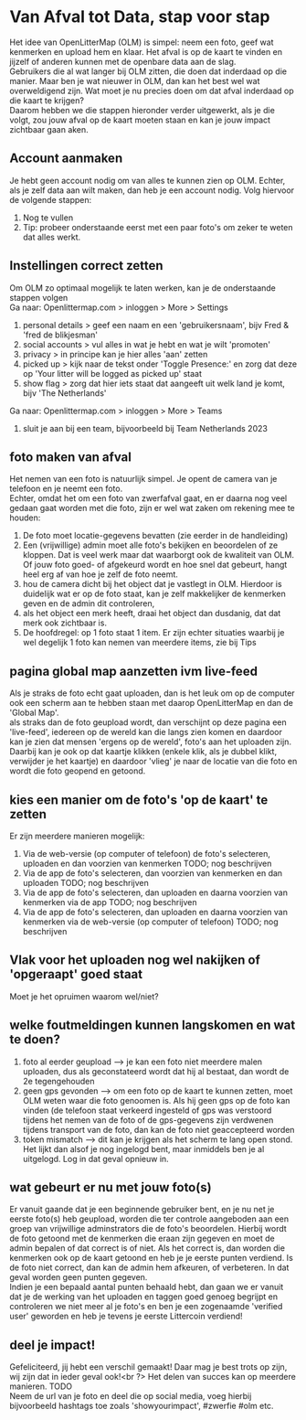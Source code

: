 # Van Afval tot Data, stap voor stap

Het idee van OpenLitterMap (OLM) is simpel: neem een foto, geef wat kenmerken en upload hem en klaar. Het afval is op de kaart te vinden en jijzelf of anderen kunnen met de openbare data aan de slag.<br />
Gebruikers die al wat langer bij OLM zitten, die doen dat inderdaad op die manier. Maar ben je wat nieuwer in OLM, dan kan het best wel wat overweldigend zijn. Wat moet je nu precies doen om dat afval inderdaad op die kaart te krijgen?<br />
Daarom hebben we die stappen hieronder verder uitgewerkt, als je die volgt, zou jouw afval op de kaart moeten staan en kan je jouw impact zichtbaar gaan aken.<br />

## Account aanmaken
Je hebt geen account nodig om van alles te kunnen zien op OLM. Echter, als je zelf data aan wilt maken, dan heb je een account nodig. Volg hiervoor de volgende stappen:
1. Nog te vullen
2. Tip: probeer onderstaande eerst met een paar foto's om zeker te weten dat alles werkt.

## Instellingen correct zetten
Om OLM zo optimaal mogelijk te laten werken, kan je de onderstaande stappen volgen<br />
Ga naar: Openlittermap.com > inloggen > More > Settings
1. personal details > geef een naam en een 'gebruikersnaam', bijv Fred & 'fred de blikjesman'
2. social accounts > vul alles in wat je hebt en wat je wilt 'promoten'
3. privacy > in principe kan je hier alles 'aan' zetten
4. picked up > kijk naar de tekst onder 'Toggle Presence:' en zorg dat deze op 'Your litter will be logged as picked up' staat
5. show flag > zorg dat hier iets staat dat aangeeft uit welk land je komt, bijv 'The Netherlands'

Ga naar: Openlittermap.com > inloggen > More > Teams
1. sluit je aan bij een team, bijvoorbeeld bij Team Netherlands 2023

## foto maken van afval
Het nemen van een foto is natuurlijk simpel. Je opent de camera van je telefoon en je neemt een foto.<br />
Echter, omdat het om een foto van zwerfafval gaat, en er daarna nog veel gedaan gaat worden met die foto, zijn er wel wat zaken om rekening mee te houden:
1. De foto moet locatie-gegevens bevatten (zie eerder in de handleiding)
2. Een (vrijwillige) admin moet alle foto's bekijken en beoordelen of ze kloppen. Dat is veel werk maar dat waarborgt ook de kwaliteit van OLM. Of jouw foto goed- of afgekeurd wordt en hoe snel dat gebeurt, hangt heel erg af van hoe je zelf de foto neemt.
3. hou de camera dicht bij het object dat je vastlegt in OLM. Hierdoor is duidelijk wat er op de foto staat, kan je zelf makkelijker de kenmerken geven en de admin dit controleren,
4. als het object een merk heeft, draai het object dan dusdanig, dat dat merk ook zichtbaar is.
5. De hoofdregel: op 1 foto staat 1 item. Er zijn echter situaties waarbij je wel degelijk 1 foto kan nemen van meerdere items, zie bij Tips

## pagina global map aanzetten ivm live-feed
Als je straks de foto echt gaat uploaden, dan is het leuk om op de computer ook een scherm aan te hebben staan met daarop OpenLitterMap en dan de 'Global Map'.<br />
als straks dan de foto geupload wordt, dan verschijnt op deze pagina een 'live-feed', iedereen op de wereld kan die langs zien komen en daardoor kan je zien dat mensen 'ergens op de wereld', foto's aan het uploaden zijn. Daarbij kan je ook op dat kaartje klikken (enkele klik, als je dubbel klikt, verwijder je het kaartje) en daardoor 'vlieg' je naar de locatie van die foto en wordt die foto geopend en getoond.

## kies een manier om de foto's 'op de kaart' te zetten
Er zijn meerdere manieren mogelijk:
1. Via de web-versie (op computer of telefoon) de foto's selecteren, uploaden en dan voorzien van kenmerken TODO; nog beschrijven
3. Via de app de foto's selecteren, dan voorzien van kenmerken en dan uploaden TODO; nog beschrijven
4. Via de app de foto's selecteren, dan uploaden en daarna voorzien van kenmerken via de app TODO; nog beschrijven
5. Via de app de foto's selecteren, dan uploaden en daarna voorzien van kenmerken via de web-versie (op computer of telefoon) TODO; nog beschrijven

## Vlak voor het uploaden nog wel nakijken of 'opgeraapt' goed staat
Moet je het opruimen waarom wel/niet?

## welke foutmeldingen kunnen langskomen en wat te doen?
1. foto al eerder geupload --> je kan een foto niet meerdere malen uploaden, dus als geconstateerd wordt dat hij al bestaat, dan wordt de 2e tegengehouden
2. geen gps gevonden --> om een foto op de kaart te kunnen zetten, moet OLM weten waar die foto genoomen is. Als hij geen gps op de foto kan vinden (de telefoon staat verkeerd ingesteld of gps was verstoord tijdens het nemen van de foto of de gps-gegevens zijn verdwenen tijdens transport van de foto, dan kan de foto niet geaccepteerd worden
3. token mismatch --> dit kan je krijgen als het scherm te lang open stond. Het lijkt dan alsof je nog ingelogd bent, maar inmiddels ben je al uitgelogd. Log in dat geval opnieuw in.

## wat gebeurt er nu met jouw foto(s)
Er vanuit gaande dat je een beginnende gebruiker bent, en je nu net je eerste foto(s) heb geupload, worden die ter controle aangeboden aan een groep van vrijwillige adminstrators die de foto's beoordelen. Hierbij wordt de foto getoond met de kenmerken die eraan zijn gegeven en moet de admin bepalen of dat correct is of niet. Als het correct is, dan worden die kenmerken ook op de kaart getoond en heb je je eerste punten verdiend. Is de foto niet correct, dan kan de admin hem afkeuren, of verbeteren. In dat geval worden geen punten gegeven.<br />
Indien je een bepaald aantal punten behaald hebt, dan gaan we er vanuit dat je de werking van het uploaden en taggen goed genoeg begrijpt en controleren we niet meer al je foto's en ben je een zogenaamde 'verified user' geworden en heb je tevens je eerste Littercoin verdiend!

## deel je impact!
Gefeliciteerd, jij hebt een verschil gemaakt! Daar mag je best trots op zijn, wij zijn dat in ieder geval ook!<br ?>
Het delen van succes kan op meerdere manieren. TODO <br />
Neem de url van je foto en deel die op social media, voeg hierbij bijvoorbeeld hashtags toe zoals 'showyourimpact', #zwerfie #olm etc.
